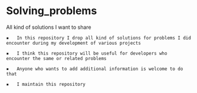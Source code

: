 # Solving_problems
All kind of solutions I want to share

	▪	In this repository I drop all kind of solutions for problems I did encounter during my development of various projects
	
	▪	I think this repository will be useful for developers who encounter the same or related problems
	
	▪	Anyone who wants to add additional information is welcome to do that
	
	▪	I maintain this repository
	
